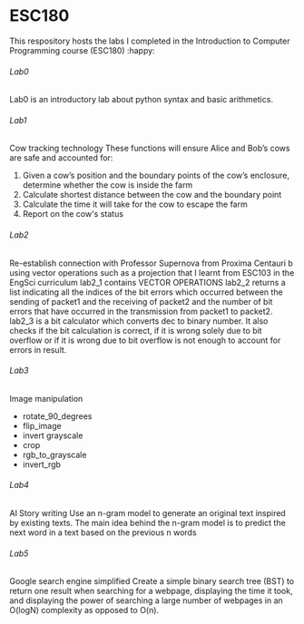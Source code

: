 # ESC180
This respository hosts the labs I completed in the Introduction to Computer Programming course (ESC180) :happy:

###### Lab0
Lab0 is an introductory lab about python syntax and basic arithmetics.

###### Lab1
Cow tracking technology
These functions will ensure Alice and Bob’s cows are safe and accounted for: 
1. Given a cow’s position and the boundary points of the cow’s enclosure, determine whether the cow is inside the farm
2. Calculate shortest distance between the cow and the boundary point
3. Calculate the time it will take for the cow to escape the farm
4. Report on the cow's status

###### Lab2
Re-establish connection with Professor Supernova from Proxima Centauri b using vector operations such as a projection that I learnt from ESC103 in the EngSci curriculum
lab2_1 contains VECTOR OPERATIONS
lab2_2 returns a list indicating all the indices of the bit errors which occurred between the sending of packet1 and the receiving of packet2 and the number of bit errors that have occurred in the transmission from packet1 to packet2.
lab2_3 is a bit calculator which converts dec to binary number. It also checks if the bit calculation is correct, if it is wrong solely due to bit overflow or if it is wrong due to bit overflow is not enough to account for errors in result.

###### Lab3
Image manipulation
- rotate_90_degrees
- flip_image
- invert grayscale
- crop
- rgb_to_grayscale
- invert_rgb

###### Lab4
AI Story writing
Use an n-gram model to generate an original text inspired by existing texts. The main idea behind the n-gram model is to predict the next word in a text based on the previous
n words

###### Lab5
Google search engine simplified
Create a simple binary search tree (BST) to return one result when searching for a webpage, displaying the time
it took, and displaying the power of searching a large number of webpages in an O(logN) complexity as opposed to
O(n).
